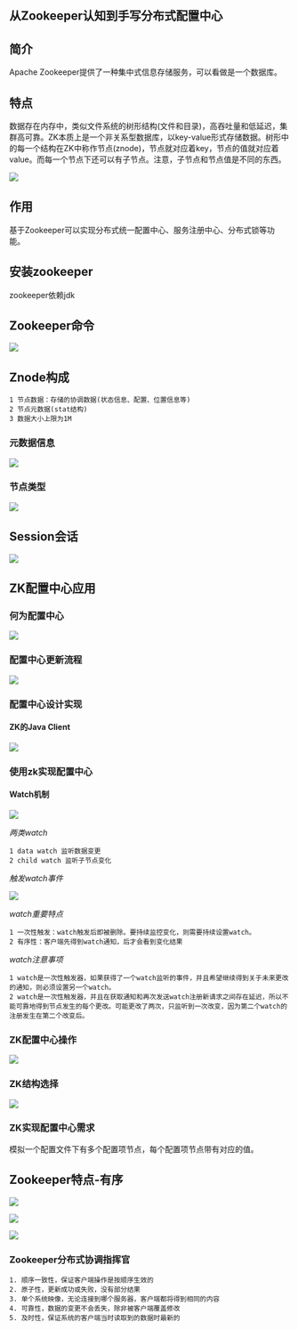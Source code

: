 ## 从Zookeeper认知到手写分布式配置中心

## 简介

Apache Zookeeper提供了一种集中式信息存储服务，可以看做是一个数据库。

## 特点

数据存在内存中，类似文件系统的树形结构(文件和目录)，高吞吐量和低延迟，集群高可靠。ZK本质上是一个非关系型数据库，以key-value形式存储数据。树形中的每一个结构在ZK中称作节点(znode)，节点就对应着key，节点的值就对应着value。而每一个节点下还可以有子节点。注意，子节点和节点值是不同的东西。

![](imgs/zk-file.png)

## 作用

基于Zookeeper可以实现分布式统一配置中心、服务注册中心、分布式锁等功能。



## 安装zookeeper

zookeeper依赖jdk

## Zookeeper命令

![](imgs/zk-command.png)

## Znode构成

```text
1 节点数据：存储的协调数据(状态信息、配置、位置信息等)
2 节点元数据(stat结构)
3 数据大小上限为1M
```

### 元数据信息

![](imgs/zk-stat.png)

### 节点类型

![](imgs/zk-nodetype.png)

## Session会话

![](imgs/zk-session.png)

## ZK配置中心应用

### 何为配置中心

![](imgs/center1.png)

### 配置中心更新流程

![](imgs/center2.png)

### 配置中心设计实现

#### ZK的Java Client

![](imgs/zk-client.png)

### 使用zk实现配置中心

#### Watch机制

![](imgs/zk-watch.png)

*两类watch*

```text
1 data watch 监听数据变更
2 child watch 监听子节点变化
```

*触发watch事件*

![](imgs/zk-event.png)

*watch重要特点*

```text
1 一次性触发：watch触发后即被删除。要持续监控变化，则需要持续设置watch。
2 有序性：客户端先得到watch通知，后才会看到变化结果
```

*watch注意事项*

```text
1 watch是一次性触发器，如果获得了一个watch监听的事件，并且希望继续得到关于未来更改的通知，则必须设置另一个watch。
2 watch是一次性触发器，并且在获取通知和再次发送watch注册新请求之间存在延迟，所以不能可靠地得到节点发生的每个更改。可能更改了两次，只监听到一次改变，因为第二个watch的注册发生在第二个改变后。
```

### ZK配置中心操作

![](imgs/zk-configuration-operation.png)

### ZK结构选择



![](imgs/zk-configuration-type.png)

### ZK实现配置中心需求

模拟一个配置文件下有多个配置项节点，每个配置项节点带有对应的值。

## Zookeeper特点-有序

![](imgs/zk-sequence.PNG)



![](imgs/zk-fast.PNG)

![](imgs/zk-cluster.PNG)

### Zookeeper分布式协调指挥官

```text
1. 顺序一致性，保证客户端操作是按顺序生效的
2. 原子性，更新成功或失败，没有部分结果
3. 单个系统映像，无论连接到哪个服务器，客户端都将得到相同的内容
4. 可靠性，数据的变更不会丢失，除非被客户端覆盖修改
5. 及时性，保证系统的客户端当时读取到的数据时最新的
```


